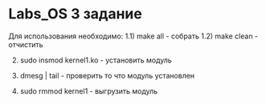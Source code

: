 # Labs_OS 3 задание

Для использования необходимо:
1.1) make all - собрать
1.2) make clean - отчистить

2) sudo insmod kernel1.ko - установить модуль
3) dmesg | tail - проверить то что модуль установлен

4) sudo rmmod kernel1 - выгрузить модуль

 
